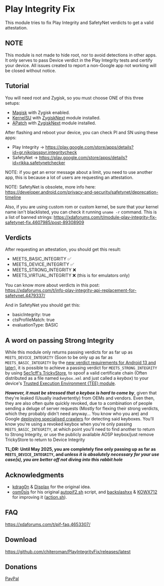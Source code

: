 # Play Integrity Fix

This module tries to fix Play Integrity and SafetyNet verdicts to get a valid attestation.

## NOTE

This module is not made to hide root, nor to avoid detections in other apps. It only serves to pass Device verdict in the Play Integrity tests and certify your device.
All issues created to report a non-Google app not working will be closed without notice.

## Tutorial

You will need root and Zygisk, so you must choose ONE of this three setups:

- [Magisk](https://github.com/topjohnwu/Magisk) with Zygisk enabled.
- [KernelSU](https://github.com/tiann/KernelSU) with [ZygiskNext](https://github.com/Dr-TSNG/ZygiskNext) module installed.
- [APatch](https://github.com/bmax121/APatch) with [ZygiskNext](https://github.com/Dr-TSNG/ZygiskNext) module installed.

After flashing and reboot your device, you can check PI and SN using these apps:

- Play Integrity -> https://play.google.com/store/apps/details?id=gr.nikolasspyr.integritycheck
- SafetyNet -> https://play.google.com/store/apps/details?id=rikka.safetynetchecker

NOTE: if you get an error message about a limit, you need to use another app, this is because a lot of users are requesting an attestation.

NOTE: SafetyNet is obsolete, more info here: https://developer.android.com/privacy-and-security/safetynet/deprecation-timeline

Also, if you are using custom rom or custom kernel, be sure that your kernel name isn't blacklisted, you can check it running ```uname -r``` command. This is a list of banned strings: https://xdaforums.com/t/module-play-integrity-fix-safetynet-fix.4607985/post-89308909

## Verdicts

After requesting an attestation, you should get this result:

- MEETS_BASIC_INTEGRITY   ✅
- MEETS_DEVICE_INTEGRITY  ✅
- MEETS_STRONG_INTEGRITY  ❌
- MEETS_VIRTUAL_INTEGRITY ❌ (this is for emulators only)

You can know more about verdicts in this post: https://xdaforums.com/t/info-play-integrity-api-replacement-for-safetynet.4479337/

And in SafetyNet you should get this:

- basicIntegrity:  true
- ctsProfileMatch: true
- evaluationType:  BASIC

## A word on passing Strong Integrity
While this module only returns passing verdicts for as far up as `MEETS_DEVICE_INTEGRITY` (Soon to be only up as far as `MEETS_BASIC_INTEGRITY` by the [new verdict requirements for Android 13 and later](https://developer.android.com/google/play/integrity/improvements)), it is possible to achieve a passing verdict for `MEETS_STRONG_INTEGRITY` by using [5ec1cff's TrickyStore](https://github.com/5ec1cff/TrickyStore), to spoof a valid certificate chain (Often distributed as a file named `keybox.xml` and just called a _keybox_) to your device's [Trusted Execution Environment (TEE) module](https://en.wikipedia.org/wiki/Trusted_execution_environment). 

_**However, it must be stressed that a keybox is hard to come by**_, given that they're leaked (Usually inadvertently) from OEMs and vendors. Even then, they are also often quite quickly revoked, due to a combination of people sending a deluge of server requests (Mostly for flexing their strong verdicts, which they probably didn't need anyway... You know who you are) and Google [deploying specialised crawlers](https://developers.google.com/search/docs/crawling-indexing/google-special-case-crawlers#google-safety) for detecting said keyboxes. You'll know you're using a revoked keybox when you're only passing `MEETS_BASIC_INTEGRITY`, at which point you'll need to find another to return to Strong Integrity, or use the publicly available AOSP keybox/just remove TrickyStore to return to Device Integrity

**TL;DR: Until May 2025, you are completely fine only passing up as far as `MEETS_DEVICE_INTEGRITY`, and _unless it is absolutely necessary for your use case(s), you are better off not diving into this rabbit hole_**

## Acknowledgments
- [kdrag0n](https://github.com/kdrag0n/safetynet-fix) & [Displax](https://github.com/Displax/safetynet-fix) for the original idea.
- [osm0sis](https://github.com/osm0sis) for his original [autopif2.sh](https://github.com/osm0sis/PlayIntegrityFork/blob/main/module/autopif2.sh) script, and [backslashxx](https://github.com/backslashxx) & [KOWX712](https://github.com/KOWX712) for improving it ([action.sh](https://github.com/chiteroman/PlayIntegrityFix/blob/main/module/action.sh)).

## FAQ
https://xdaforums.com/t/pif-faq.4653307/

## Download
https://github.com/chiteroman/PlayIntegrityFix/releases/latest

## Donations
[PayPal](https://www.paypal.com/paypalme/chiteroman0)
